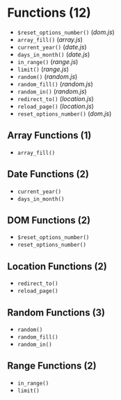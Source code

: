 # Functions (12)
* `$reset_options_number()` (_dom.js_)
* `array_fill()` (_array.js_)
* `current_year()` (_date.js_)
* `days_in_month()` (_date.js_)
* `in_range()` (_range.js_)
* `limit()` (_range.js_)
* `random()` (_random.js_)
* `random_fill()` (_random.js_)
* `random_in()` (_random.js_)
* `redirect_to()` (_location.js_)
* `reload_page()` (_location.js_)
* `reset_options_number()` (_dom.js_)

## Array Functions (1)
* `array_fill()`

## Date Functions (2)
* `current_year()`
* `days_in_month()`

## DOM Functions (2)
* `$reset_options_number()`
* `reset_options_number()`

## Location Functions (2)
* `redirect_to()`
* `reload_page()`

## Random Functions (3)
* `random()`
* `random_fill()`
* `random_in()`

## Range Functions (2)
* `in_range()`
* `limit()`

